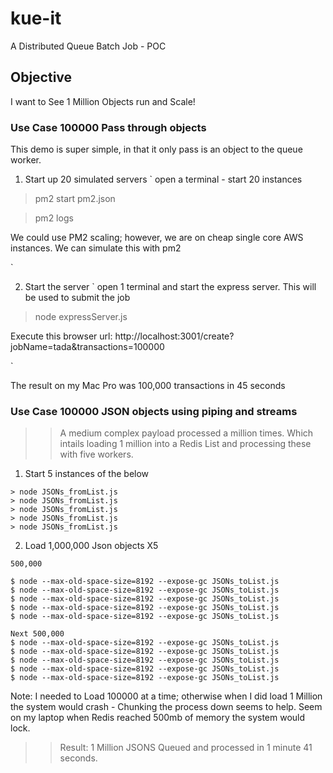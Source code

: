 # kue-it
A Distributed Queue Batch Job - POC

## Objective
I want to See 1 Million Objects run and Scale!

### Use Case 100000 Pass through objects

This demo is super simple, in that it only pass is an object to the queue worker. 

1. Start up 20 simulated servers
`
 open a terminal - start 20 instances 
 
 >  pm2 start pm2.json 
 
 >  pm2 logs  

We could use PM2 scaling; however, we are on cheap single core AWS instances. We can simulate this with pm2 

`

2. Start the server
`
  open 1 terminal and start the express server. This will be used to submit the job
  > node expressServer.js 
  
  Execute this browser url: http://localhost:3001/create?jobName=tada&transactions=100000
  
`

The result on my Mac Pro was 100,000 transactions in 45 seconds




### Use Case 100000 JSON objects using piping and streams

>> A medium complex payload processed a million times. Which intails loading 1 million into a Redis List and processing these with five workers. 

1. Start 5 instances of the below

```
> node JSONs_fromList.js 
> node JSONs_fromList.js 
> node JSONs_fromList.js 
> node JSONs_fromList.js 
> node JSONs_fromList.js 

```

2. Load 1,000,000 Json objects X5 

```
500,000

$ node --max-old-space-size=8192 --expose-gc JSONs_toList.js 
$ node --max-old-space-size=8192 --expose-gc JSONs_toList.js 
$ node --max-old-space-size=8192 --expose-gc JSONs_toList.js 
$ node --max-old-space-size=8192 --expose-gc JSONs_toList.js 
$ node --max-old-space-size=8192 --expose-gc JSONs_toList.js 

Next 500,000
$ node --max-old-space-size=8192 --expose-gc JSONs_toList.js  
$ node --max-old-space-size=8192 --expose-gc JSONs_toList.js 
$ node --max-old-space-size=8192 --expose-gc JSONs_toList.js 
$ node --max-old-space-size=8192 --expose-gc JSONs_toList.js 
$ node --max-old-space-size=8192 --expose-gc JSONs_toList.js 
```

Note: I needed to Load 100000 at a time; otherwise when I did load 1 Million
the system would crash - Chunking the process down seems to help. Seem on my laptop when Redis reached 500mb of memory the system would lock. 

>> Result: 1 Million JSONS Queued and processed in 1 minute 41 seconds.









